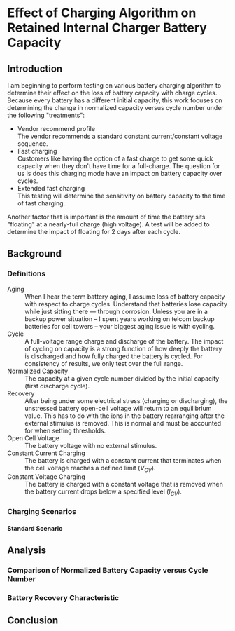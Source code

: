 # Effect of Charging Algorithm on Retained Internal Charger Battery Capacity

## Introduction

I am beginning to perform testing on various battery charging algorithm to determine their effect on the loss of battery capacity with charge cycles. Because every battery has a different initial capacity, this work focuses on determining the change in normalized capacity versus cycle number under the following "treatments":

* Vendor recommend profile<br>The vendor recommends a standard constant current/constant voltage sequence.
* Fast charging<br>Customers like having the option of a fast charge to get some quick capacity when they don't have time for a full-charge. The question for us is does this charging mode have an impact on battery capacity over cycles.
* Extended fast charging<br>This testing will determine the sensitivity on battery capacity to the time of fast charging.

Another factor that is important is the amount of time the battery sits "floating" at a nearly-full charge (high voltage). A test will be added to determine the impact of floating for 2 days after each cycle.

## Background

### Definitions

<dl>
<dt>Aging</dt>
<dd>When I hear the term battery aging, I assume loss of battery capacity with respect to charge cycles. Understand that batteries lose capacity while just sitting there — through corrosion. Unless you are in a backup power situation – I spent years working on telcom backup batteries for cell towers – your biggest aging issue is with cycling.</dd>
<dt>Cycle</dt>
<dd>A full-voltage range charge and discharge of the battery. The impact of cycling on capacity is a strong function of how deeply the battery is discharged and how fully charged the battery is cycled. For consistency of results, we only test over the full range.</dd>
<dt>Normalized Capacity</dt>
<dd>The capacity at a given cycle number divided by the initial capacity (first discharge cycle).</dd>
<dt>Recovery</dt>
<dd>After being under some electrical stress (charging or discharging), the unstressed battery open-cell voltage will return to an equilibrium value. This has to do with the ions in the battery rearranging after the external stimulus is removed. This is normal and must be accounted for when setting thresholds.</dd>
<dt>Open Cell Voltage</dt>
<dd>The battery voltage with no external stimulus.</dd>
<dt>Constant Current Charging</dt>
<dd>The battery is charged with a constant current that terminates when the cell voltage reaches a defined limit (<i>V<sub>CV</sub></i>).</dd>
<dt>Constant Voltage Charging</dt>
<dd>The battery is charged with a constant voltage that is removed when the battery current drops below a specified level (<i>I<sub>CV</sub></i>).</dd>
</dl>

### Charging Scenarios

#### Standard Scenario


## Analysis

### Comparison of Normalized Battery Capacity versus Cycle Number

### Battery Recovery Characteristic


## Conclusion
